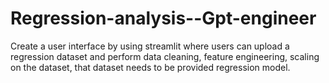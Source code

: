 # Regression-analysis--Gpt-engineer
Create a user interface by using streamlit where users can upload a regression dataset and perform data cleaning, feature engineering, scaling on the dataset, that dataset needs to be provided regression model.
